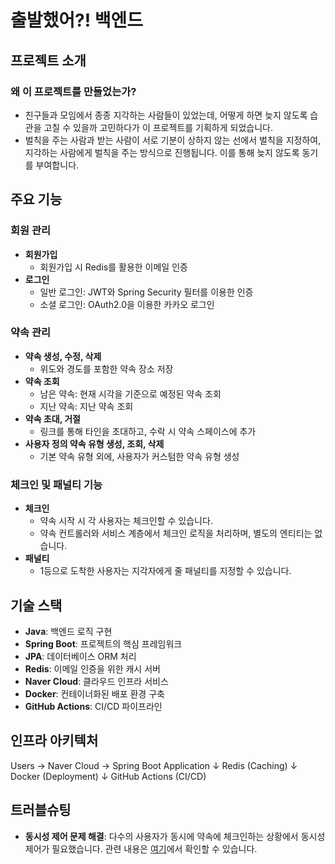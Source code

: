 # **출발했어?!** 백엔드

## 프로젝트 소개
### 왜 이 프로젝트를 만들었는가?
- 친구들과 모임에서 종종 지각하는 사람들이 있었는데, 어떻게 하면 늦지 않도록 습관을 고칠 수 있을까 고민하다가 이 프로젝트를 기획하게 되었습니다.
- 벌칙을 주는 사람과 받는 사람이 서로 기분이 상하지 않는 선에서 벌칙을 지정하여, 지각하는 사람에게 벌칙을 주는 방식으로 진행됩니다. 이를 통해 늦지 않도록 동기를 부여합니다.

## 주요 기능
### 회원 관리
- **회원가입**
  - 회원가입 시 Redis를 활용한 이메일 인증
- **로그인**
  - 일반 로그인: JWT와 Spring Security 필터를 이용한 인증
  - 소셜 로그인: OAuth2.0을 이용한 카카오 로그인

### 약속 관리
- **약속 생성, 수정, 삭제**
  - 위도와 경도를 포함한 약속 장소 저장
- **약속 조회**
  - 남은 약속: 현재 시각을 기준으로 예정된 약속 조회
  - 지난 약속: 지난 약속 조회
- **약속 초대, 거절**
  - 링크를 통해 타인을 초대하고, 수락 시 약속 스페이스에 추가
- **사용자 정의 약속 유형 생성, 조회, 삭제**
  - 기본 약속 유형 외에, 사용자가 커스텀한 약속 유형 생성

### 체크인 및 패널티 기능
- **체크인**
  - 약속 시작 시 각 사용자는 체크인할 수 있습니다.
  - 약속 컨트롤러와 서비스 계층에서 체크인 로직을 처리하며, 별도의 엔티티는 없습니다.
- **패널티**
  - 1등으로 도착한 사용자는 지각자에게 줄 패널티를 지정할 수 있습니다.

## 기술 스택
- **Java**: 백엔드 로직 구현
- **Spring Boot**: 프로젝트의 핵심 프레임워크
- **JPA**: 데이터베이스 ORM 처리
- **Redis**: 이메일 인증을 위한 캐시 서버
- **Naver Cloud**: 클라우드 인프라 서비스
- **Docker**: 컨테이너화된 배포 환경 구축
- **GitHub Actions**: CI/CD 파이프라인

## 인프라 아키텍처
Users → Naver Cloud → Spring Boot Application
                      ↓
                  Redis (Caching)
                      ↓
                Docker (Deployment)
                      ↓
               GitHub Actions (CI/CD)

## 트러블슈팅
- **동시성 제어 문제 해결**: 다수의 사용자가 동시에 약속에 체크인하는 상황에서 동시성 제어가 필요했습니다. 관련 내용은 [여기](https://velog.io/@seyoungkwon29/posts)에서 확인할 수 있습니다.
